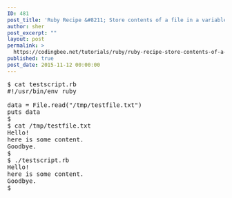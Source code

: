 ```yaml
---
ID: 481
post_title: 'Ruby Recipe &#8211; Store contents of a file in a variable'
author: sher
post_excerpt: ""
layout: post
permalink: >
  https://codingbee.net/tutorials/ruby/ruby-recipe-store-contents-of-a-file-in-a-variable
published: true
post_date: 2015-11-12 00:00:00
---
```




<pre>
$ cat testscript.rb
#!/usr/bin/env ruby

data = File.read("/tmp/testfile.txt")
puts data
$
$ cat /tmp/testfile.txt
Hello!
here is some content.
Goodbye.
$
$ ./testscript.rb
Hello!
here is some content.
Goodbye.
$
</pre>